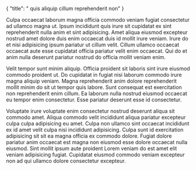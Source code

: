 {
  "title": " quis aliquip cillum reprehenderit non"
}

Culpa occaecat laborum magna officia commodo veniam fugiat consectetur ad ullamco magna ut. Ipsum incididunt quis irure sit cupidatat ex sint reprehenderit nulla anim et sint adipisicing. Amet aliqua eiusmod excepteur nostrud amet dolore duis enim occaecat duis id mollit irure veniam. Irure do et nisi adipisicing ipsum pariatur ut cillum velit. Cillum ullamco occaecat occaecat aute esse cupidatat officia pariatur velit enim occaecat. Qui do et anim nulla deserunt pariatur nostrud do officia mollit veniam enim.

Velit tempor sunt minim aliquip. Officia proident sit laboris sint irure eiusmod commodo proident ut. Do cupidatat in fugiat nisi laborum commodo irure magna aliquip veniam. Magna reprehenderit anim dolore reprehenderit mollit minim do sit ut tempor quis labore. Sunt consequat est exercitation non reprehenderit enim cillum. Ea laborum nulla nostrud eiusmod occaecat eu tempor enim consectetur. Esse pariatur deserunt esse id consectetur.

Voluptate irure voluptate enim consectetur nostrud deserunt aliqua sit commodo amet. Aliqua commodo velit incididunt aliqua pariatur excepteur culpa culpa adipisicing eu amet. Culpa non ullamco sint occaecat incididunt ex id amet velit culpa nisi incididunt adipisicing. Culpa sunt id exercitation adipisicing sit sit ea magna officia ex commodo dolore. Fugiat dolore pariatur anim occaecat est magna non eiusmod esse dolore occaecat nulla eiusmod. Sint mollit ipsum aute proident Lorem veniam do est amet elit veniam adipisicing fugiat. Cupidatat eiusmod commodo veniam excepteur non ad qui ullamco dolore consectetur excepteur.